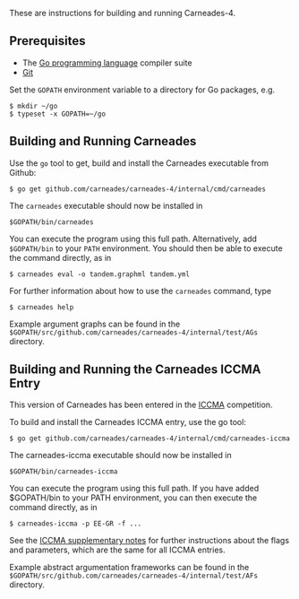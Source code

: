 
These are instructions for building and running Carneades-4.  

## Prerequisites

- The [Go programming language](http://golang.org/) compiler suite
- [Git](http://git-scm.com/)

Set the `GOPATH` environment variable to a directory for Go packages, e.g.

    $ mkdir ~/go
    $ typeset -x GOPATH=~/go

## Building and Running Carneades

Use the `go` tool to get, build and install the Carneades
executable from Github:

    $ go get github.com/carneades/carneades-4/internal/cmd/carneades
    
The `carneades` executable should now be installed in

    $GOPATH/bin/carneades

You can execute the program using this full path. Alternatively, add `$GOPATH/bin` to your `PATH` environment.
You should then be able to execute the command directly, as in

    $ carneades eval -o tandem.graphml tandem.yml
    
For further information about how to use the `carneades` command, type

    $ carneades help

Example argument graphs can be found in the `$GOPATH/src/github.com/carneades/carneades-4/internal/test/AGs` directory.

## Building and Running the Carneades ICCMA Entry

This version of Carneades has been entered in the [ICCMA](http://argumentationcompetition.org/index.html)
competition.

To build and install the Carneades ICCMA entry, use the go tool:

    $ go get github.com/carneades/carneades-4/internal/cmd/carneades-iccma

The carneades-iccma executable should now be installed in

    $GOPATH/bin/carneades-iccma

You can execute the program using this full path. If you have added
$GOPATH/bin to your PATH environment, you can then execute the command
directly, as in

    $ carneades-iccma -p EE-GR -f ...

See the [ICCMA supplementary notes](http://argumentationcompetition.org/2015/iccma15notes_v3.pdf) for further instructions about the flags and parameters, which are the same for all ICCMA entries.

Example abstract argumentation frameworks can be found in the `$GOPATH/src/github.com/carneades/carneades-4/internal/test/AFs` directory.
	









